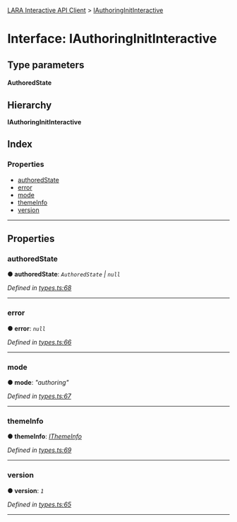 [LARA Interactive API Client](../README.md) > [IAuthoringInitInteractive](../interfaces/iauthoringinitinteractive.md)

# Interface: IAuthoringInitInteractive

## Type parameters
#### AuthoredState 
## Hierarchy

**IAuthoringInitInteractive**

## Index

### Properties

* [authoredState](iauthoringinitinteractive.md#authoredstate)
* [error](iauthoringinitinteractive.md#error)
* [mode](iauthoringinitinteractive.md#mode)
* [themeInfo](iauthoringinitinteractive.md#themeinfo)
* [version](iauthoringinitinteractive.md#version)

---

## Properties

<a id="authoredstate"></a>

###  authoredState

**● authoredState**: *`AuthoredState` \| `null`*

*Defined in [types.ts:68](../../../lara-typescript/src/interactive-api-client/types.ts#L68)*

___
<a id="error"></a>

###  error

**● error**: *`null`*

*Defined in [types.ts:66](../../../lara-typescript/src/interactive-api-client/types.ts#L66)*

___
<a id="mode"></a>

###  mode

**● mode**: *"authoring"*

*Defined in [types.ts:67](../../../lara-typescript/src/interactive-api-client/types.ts#L67)*

___
<a id="themeinfo"></a>

###  themeInfo

**● themeInfo**: *[IThemeInfo](ithemeinfo.md)*

*Defined in [types.ts:69](../../../lara-typescript/src/interactive-api-client/types.ts#L69)*

___
<a id="version"></a>

###  version

**● version**: *`1`*

*Defined in [types.ts:65](../../../lara-typescript/src/interactive-api-client/types.ts#L65)*

___


